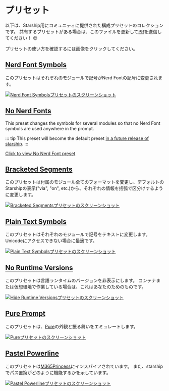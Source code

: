 # プリセット

以下は、Starship用にコミュニティに提供された構成プリセットのコレクションです。 共有するプリセットがある場合は、このファイルを更新して[PR](https://github.com/starship/starship/edit/master/docs/presets/README.md)を送信してください！ 😊

プリセットの使い方を確認するには画像をクリックしてください。

## [Nerd Font Symbols](./nerd-font.md)

このプリセットはそれぞれのモジュールで記号がNerd Fontの記号に変更されます。

[![Nerd Font Symbolsプリセットのスクリーンショット](/presets/img/nerd-font-symbols.png "Nerd Font Symbolsプリセットを表示するにはクリックしてください")](./nerd-font)

## [No Nerd Fonts](./no-nerd-font.md)

This preset changes the symbols for several modules so that no Nerd Font symbols are used anywhere in the prompt.

::: tip This preset will become the default preset [in a future release of starship](https://github.com/starship/starship/pull/3544). :::

[Click to view No Nerd Font preset](./no-nerd-font)

## [Bracketed Segments](./bracketed-segments.md)

このプリセットは付属のモジュール全てのフォーマットを変更し、デフォルトのStarshipの表示("via", "on", etc.)から、それぞれの情報を括弧で区分けするように変更します。

[![Bracketed Segmentsプリセットのスクリーンショット](/presets/img/bracketed-segments.png "Bracketed Segmentsプリセットを表示するにはクリックしてください")](./bracketed-segments)

## [Plain Text Symbols](./plain-text.md)

このプリセットはそれぞれのモジュールで記号をテキストに変更します。 Unicodeにアクセスできない場合に最適です。

[![Plain Text Symbolsプリセットのスクリーンショット](/presets/img/plain-text-symbols.png "Plain Text Symbolsプリセットを表示するにはクリックしてください")](./plain-text)

## [No Runtime Versions](./no-runtimes.md)

このプリセットは言語ランタイムのバージョンを非表示にします。 コンテナまたは仮想環境で作業している場合は、これはあなたのためのものです。

[![Hide Runtime Versionsプリセットのスクリーンショット](/presets/img/no-runtime-versions.png "No Runtime Versionsプリセットを表示するにはクリックしてください")](./no-runtimes)

## [Pure Prompt](./pure-preset.md)

このプリセットは、[Pure](https://github.com/sindresorhus/pure)の外観と振る舞いをエミュレートします。

[![Pureプリセットのスクリーンショット](/presets/img/pure-preset.png "Pure Promptプリセットを表示するにはクリックしてください")](./pure-preset)

## [Pastel Powerline](./pastel-powerline.md)

このプリセットは[M365Princess](https://github.com/JanDeDobbeleer/oh-my-posh/blob/main/themes/M365Princess.omp.json)にインスパイアされています。 また、starshipでパス置換がどのように機能するかを示しています。

[![Pastel Powerlineプリセットのスクリーンショット](/presets/img/pastel-powerline.png "Pure Promptプリセットを表示するにはクリックしてください")](./pastel-powerline)
